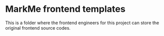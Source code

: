 <h1>MarkMe frontend templates</h1>

<p>This is a folder where the frontend engineers for this project can store the original frontend source codes.</p>

